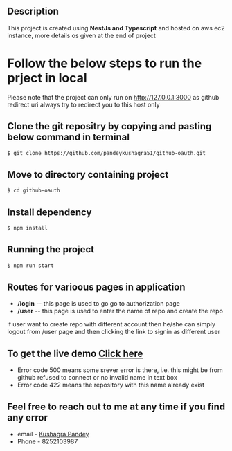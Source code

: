 
## Description

This project is created using **NestJs and Typescript** and hosted on aws ec2 instance, more details os given at the end of project

# Follow the below steps to run the prject in local

Please note that the project can only run on http://127.0.0.1:3000 as github redirect uri always try to redirect you to this host only

## Clone the git repositry by copying and pasting below command in terminal

```bash
$ git clone https://github.com/pandeykushagra51/github-oauth.git
```
## Move to directory containing project

```bash
$ cd github-oauth
```
## Install dependency

```bash
$ npm install
```
## Running the project

```bash
$ npm run start
```

## Routes for varioous pages in application
- **/login** -- this page is used to go go to authorization page
- **/user**  -- this page is used to enter the name of repo and create the repo 

if user want to create repo with different account then he/she can simply logout from /user page and then clicking the link to signin as different user

## To get the live demo [Click here](http://54.250.248.9:3000/login)
- Error code 500 means some srever error is there, i.e. this might be from github refused to connect or no invalid name in text box
- Error code 422 means the repository with this name already exist

## Feel free to reach out to me at any time if you find any error

- email - [Kushagra Pandey](pandeykushagra51@gmail.com)
- Phone - 8252103987

